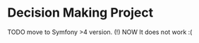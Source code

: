 Decision Making Project 
=======================

TODO move to Symfony >4 version.
(!) NOW It does not work :(
